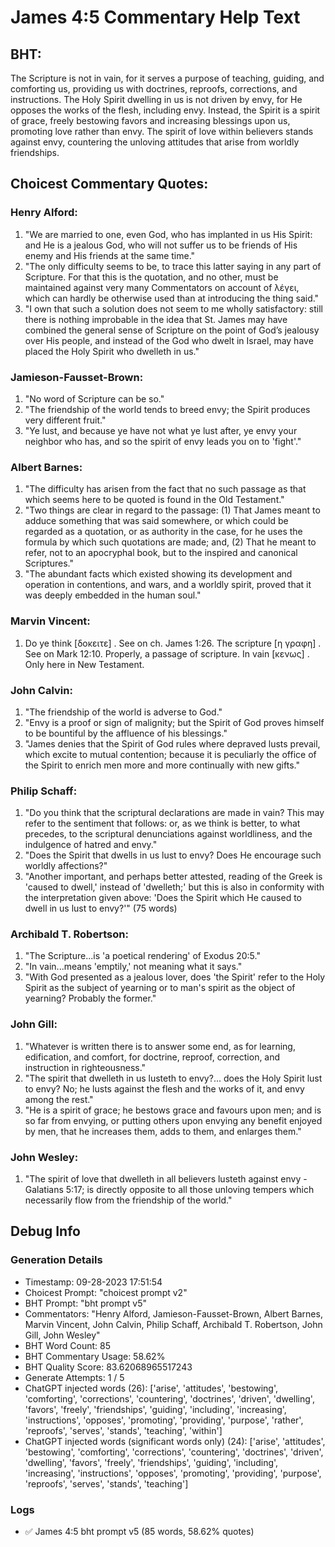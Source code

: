 # James 4:5 Commentary Help Text

## BHT:
The Scripture is not in vain, for it serves a purpose of teaching, guiding, and comforting us, providing us with doctrines, reproofs, corrections, and instructions. The Holy Spirit dwelling in us is not driven by envy, for He opposes the works of the flesh, including envy. Instead, the Spirit is a spirit of grace, freely bestowing favors and increasing blessings upon us, promoting love rather than envy. The spirit of love within believers stands against envy, countering the unloving attitudes that arise from worldly friendships.

## Choicest Commentary Quotes:
### Henry Alford:
1. "We are married to one, even God, who has implanted in us His Spirit: and He is a jealous God, who will not suffer us to be friends of His enemy and His friends at the same time."
2. "The only difficulty seems to be, to trace this latter saying in any part of Scripture. For that this is the quotation, and no other, must be maintained against very many Commentators on account of λέγει, which can hardly be otherwise used than at introducing the thing said."
3. "I own that such a solution does not seem to me wholly satisfactory: still there is nothing improbable in the idea that St. James may have combined the general sense of Scripture on the point of God’s jealousy over His people, and instead of the God who dwelt in Israel, may have placed the Holy Spirit who dwelleth in us."

### Jamieson-Fausset-Brown:
1. "No word of Scripture can be so."
2. "The friendship of the world tends to breed envy; the Spirit produces very different fruit."
3. "Ye lust, and because ye have not what ye lust after, ye envy your neighbor who has, and so the spirit of envy leads you on to 'fight'."

### Albert Barnes:
1. "The difficulty has arisen from the fact that no such passage as that which seems here to be quoted is found in the Old Testament."
2. "Two things are clear in regard to the passage: (1) That James meant to adduce something that was said somewhere, or which could be regarded as a quotation, or as authority in the case, for he uses the formula by which such quotations are made; and, (2) That he meant to refer, not to an apocryphal book, but to the inspired and canonical Scriptures."
3. "The abundant facts which existed showing its development and operation in contentions, and wars, and a worldly spirit, proved that it was deeply embedded in the human soul."

### Marvin Vincent:
1. Do ye think [δοκειτε] . See on ch. James 1:26. The scripture [η γραφη] . See on Mark 12:10. Properly, a passage of scripture. In vain [κενως] . Only here in New Testament.

### John Calvin:
1. "The friendship of the world is adverse to God."
2. "Envy is a proof or sign of malignity; but the Spirit of God proves himself to be bountiful by the affluence of his blessings."
3. "James denies that the Spirit of God rules where depraved lusts prevail, which excite to mutual contention; because it is peculiarly the office of the Spirit to enrich men more and more continually with new gifts."

### Philip Schaff:
1. "Do you think that the scriptural declarations are made in vain? This may refer to the sentiment that follows: or, as we think is better, to what precedes, to the scriptural denunciations against worldliness, and the indulgence of hatred and envy."
2. "Does the Spirit that dwells in us lust to envy? Does He encourage such worldly affections?"
3. "Another important, and perhaps better attested, reading of the Greek is 'caused to dwell,' instead of 'dwelleth;' but this is also in conformity with the interpretation given above: 'Does the Spirit which He caused to dwell in us lust to envy?'" (75 words)

### Archibald T. Robertson:
1. "The Scripture...is 'a poetical rendering' of Exodus 20:5." 
2. "In vain...means 'emptily,' not meaning what it says." 
3. "With God presented as a jealous lover, does 'the Spirit' refer to the Holy Spirit as the subject of yearning or to man's spirit as the object of yearning? Probably the former."

### John Gill:
1. "Whatever is written there is to answer some end, as for learning, edification, and comfort, for doctrine, reproof, correction, and instruction in righteousness."
2. "The spirit that dwelleth in us lusteth to envy?... does the Holy Spirit lust to envy? No; he lusts against the flesh and the works of it, and envy among the rest."
3. "He is a spirit of grace; he bestows grace and favours upon men; and is so far from envying, or putting others upon envying any benefit enjoyed by men, that he increases them, adds to them, and enlarges them."

### John Wesley:
1. "The spirit of love that dwelleth in all believers lusteth against envy - Galatians 5:17; is directly opposite to all those unloving tempers which necessarily flow from the friendship of the world."


## Debug Info
### Generation Details
- Timestamp: 09-28-2023 17:51:54
- Choicest Prompt: "choicest prompt v2"
- BHT Prompt: "bht prompt v5"
- Commentators: "Henry Alford, Jamieson-Fausset-Brown, Albert Barnes, Marvin Vincent, John Calvin, Philip Schaff, Archibald T. Robertson, John Gill, John Wesley"
- BHT Word Count: 85
- BHT Commentary Usage: 58.62%
- BHT Quality Score: 83.62068965517243
- Generate Attempts: 1 / 5
- ChatGPT injected words (26):
	['arise', 'attitudes', 'bestowing', 'comforting', 'corrections', 'countering', 'doctrines', 'driven', 'dwelling', 'favors', 'freely', 'friendships', 'guiding', 'including', 'increasing', 'instructions', 'opposes', 'promoting', 'providing', 'purpose', 'rather', 'reproofs', 'serves', 'stands', 'teaching', 'within']
- ChatGPT injected words (significant words only) (24):
	['arise', 'attitudes', 'bestowing', 'comforting', 'corrections', 'countering', 'doctrines', 'driven', 'dwelling', 'favors', 'freely', 'friendships', 'guiding', 'including', 'increasing', 'instructions', 'opposes', 'promoting', 'providing', 'purpose', 'reproofs', 'serves', 'stands', 'teaching']

### Logs
- ✅ James 4:5 bht prompt v5 (85 words, 58.62% quotes)